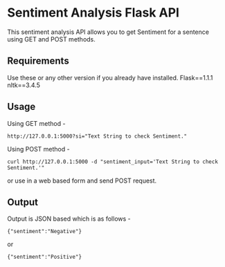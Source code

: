 # Sentiment Analysis Flask API
This sentiment analysis API allows you to get Sentiment for a sentence using GET and POST methods.

## Requirements
Use these or any other version if you already have installed.
    Flask==1.1.1
    nltk==3.4.5
## Usage
Using GET method - 

    http://127.0.0.1:5000?si="Text String to check Sentiment."
Using POST method - 

    curl http://127.0.0.1:5000 -d "sentiment_input='Text String to check Sentiment.'"
or use in a web based form and send POST request.
## Output
Output is JSON based which is as follows -

    {"sentiment":"Negative"}
or

    {"sentiment":"Positive"}
